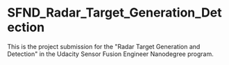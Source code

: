 # SFND_Radar_Target_Generation_Detection
This is the project submission for the "Radar Target Generation and Detection" in the Udacity Sensor Fusion Engineer Nanodegree program.
